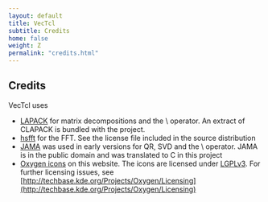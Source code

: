 ```yaml
---
layout: default
title: VecTcl
subtitle: Credits 
home: false
weight: Z
permalink: "credits.html"
---
```


Credits
-------

VecTcl uses

- [LAPACK](http://www.netlib.org/lapack/) for matrix decompositions and the \ operator. An extract
  of CLAPACK is bundled with the project. 
- [hsfft](http://sourceforge.net/projects/hsfft/) for the FFT. See the license file included in the source distribution
- [JAMA](http://math.nist.gov/javanumerics/jama/) was used in early versions for QR, SVD and the \ operator. JAMA is in the public domain and was translated to C in this project
- [Oxygen icons](http://www.oxygen-icons.org/) on this website. The icons are licensed under [LGPLv3](http://www.gnu.org/licenses/lgpl-3.0.html). For further licensing issues, see  [http://techbase.kde.org/Projects/Oxygen/Licensing](http://techbase.kde.org/Projects/Oxygen/Licensing)

